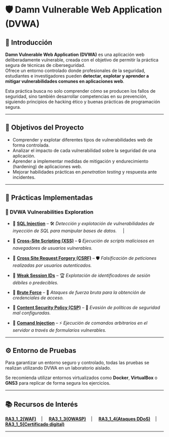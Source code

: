 # 🛡️ Damn Vulnerable Web Application (DVWA)

## 📖 Introducción

**Damn Vulnerable Web Application (DVWA)** es una aplicación web deliberadamente vulnerable, creada con el objetivo de permitir la práctica segura de técnicas de ciberseguridad.  
Ofrece un entorno controlado donde profesionales de la seguridad, estudiantes e investigadores pueden **detectar, explotar y aprender a mitigar vulnerabilidades comunes en aplicaciones web**.

Esta práctica busca no solo comprender cómo se producen los fallos de seguridad, sino también desarrollar competencias en su prevención, siguiendo principios de hacking ético y buenas prácticas de programación segura.

---

## 🎯 Objetivos del Proyecto

- Comprender y explotar diferentes tipos de vulnerabilidades web de forma controlada.
- Analizar el impacto de cada vulnerabilidad sobre la seguridad de una aplicación.
- Aprender a implementar medidas de mitigación y endurecimiento (hardening) de aplicaciones web.
- Mejorar habilidades prácticas en *penetration testing* y respuesta ante incidentes.

---

## 📌 Prácticas Implementadas

### 📂 DVWA Vulnerabilities Exploration

- 🔹 **[SQL Injection](https://github.com/XaviGimReu/PPS-10836126/tree/main/template-main/RA3/RA3_2/SQL%20Injection)** – 🛠️ *Detección y explotación de vulnerabilidades de inyección de SQL para manipular bases de datos.* &nbsp;&nbsp;&nbsp; | &nbsp;&nbsp;&nbsp;
  
- 🔹 **[Cross-Site Scripting (XSS)](https://github.com/XaviGimReu/PPS-10836126/tree/main/template-main/RA3/RA3_2/Cross-Site%20Scripting%20(XSS))** – 🔒 *Ejecución de scripts maliciosos en navegadores de usuarios vulnerables.*
  
- 🔹 **[Cross Site Request Forgery (CSRF)](https://github.com/XaviGimReu/PPS-10836126/tree/main/template-main/RA3/RA3_2/Cross-Site%20Scripting%20(XSS))** – 🛡️ *Falsificación de peticiones realizadas por usuarios autenticados.*
  
- 🔹 **[Weak Session IDs](https://github.com/XaviGimReu/PPS-10836126/tree/main/template-main/RA3/RA3_2/Cross-Site%20Scripting%20(XSS))** – 🏆 *Explotación de identificadores de sesión débiles o predecibles.*
  
- 🔹 **[Brute Force](https://github.com/XaviGimReu/PPS-10836126/tree/main/template-main/RA3/RA3_2/Cross-Site%20Scripting%20(XSS))** – 🔑 *Ataques de fuerza bruta para la obtención de credenciales de acceso.*
  
- 🔹 **[Content Security Policy (CSP)](https://github.com/XaviGimReu/PPS-10836126/tree/main/template-main/RA3/RA3_2/Cross-Site%20Scripting%20(XSS))** – 🎯 *Evasión de políticas de seguridad mal configuradas.*
  
- 🔹 **[Comand Injection](https://github.com/XaviGimReu/PPS-10836126/tree/main/template-main/RA3/RA3_2/Cross-Site%20Scripting%20(XSS))** – ⚡ *Ejecución de comandos arbitrarios en el servidor a través de formularios vulnerables.*

---

## ⚙️ Entorno de Pruebas

Para garantizar un entorno seguro y controlado, todas las pruebas se realizan utilizando DVWA en un laboratorio aislado.

Se recomienda utilizar entornos virtualizados como **Docker**, **VirtualBox** o **GNS3** para replicar de forma segura los ejercicios.

---

## 📚 Recursos de Interés

**[RA3_1_2(WAF)](https://github.com/XaviGimReu/PPS-10836126/tree/main/template-main/RA3/RA3_1/RA3_1_2)**&nbsp;&nbsp;&nbsp; | &nbsp;&nbsp;&nbsp;
**[RA3_1_3(OWASP)](https://github.com/XaviGimReu/PPS-10836126/tree/main/template-main/RA3/RA3_1/RA3_1_3)**&nbsp;&nbsp;&nbsp; | &nbsp;&nbsp;&nbsp;
**[RA3_1_4(Ataques DDoS)](https://github.com/XaviGimReu/PPS-10836126/tree/main/template-main/RA3/RA3_1/RA3_1_4)**&nbsp;&nbsp;&nbsp; | &nbsp;&nbsp;&nbsp;
**[RA3_1_5(Certificado digital)](https://github.com/XaviGimReu/PPS-10836126/tree/main/template-main/RA3/RA3_1/RA3_1_5)**

---

